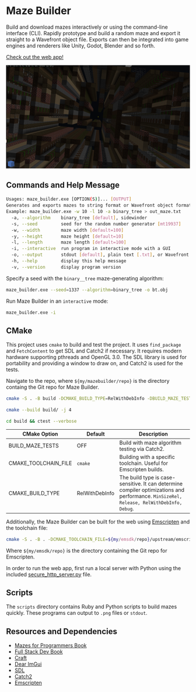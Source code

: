 # Maze Builder

Build and download mazes interactively or using the command-line interface (CLI).
Rapidly prototype and build a random maze and export it straight to a Wavefront object file.
Exports can then be integrated into game engines and renderers like Unity, Godot, Blender and so forth.

[Check out the web app!](https://jade-semifreddo-f24ef0.netlify.app/)

![Release screenshot 325](textures/maze_builder_releas325.png)

## Commands and Help Message

```sh
Usages: maze_builder.exe [OPTION(S)]... [OUTPUT]
Generates and exports mazes to string format or Wavefront object format
Example: maze_builder.exe -w 10 -l 10 -a binary_tree > out_maze.txt
  -a, --algorithm    binary_tree [default], sidewinder
  -s, --seed         seed for the random number generator [mt19937]
  -w, --width        maze width [default=100]
  -y, --height       maze height [default=10]
  -l, --length       maze length [default=100]
  -i, --interactive  run program in interactive mode with a GUI
  -o, --output       stdout [default], plain text [.txt], or Wavefront object format [.obj]
  -h, --help         display this help message
  -v, --version      display program version
```

Specify a seed with the `binary__tree` maze-generating algorithm:
```sh
maze_builder.exe --seed=1337 --algorithm=binary_tree -o bt.obj
```

Run Maze Builder in an `interactive` mode:
```sh
maze_builder.exe -i
```

## CMake

This project uses `cmake` to build and test the project. It uses `find_package` and `FetchContent` to get SDL and Catch2 if necessary.
It requires modern hardware supporting pthreads and OpenGL 3.0. The SDL library is used for portability and providing a window to draw on, and Catch2 is used for the tests.

Navigate to the repo, where `${my/mazebuilder/repo}` is the directory containg the Git repo for Maze Builder.


```sh
cmake -S . -B build -DCMAKE_BUILD_TYPE=RelWithDebInfo -DBUILD_MAZE_TESTS=1
```
```sh
cmake --build build/ -j 4
```
```sh
cd build && ctest --verbose
```

| CMake Option | Default | Description |
|--------------|---------|-------------
| BUILD_MAZE_TESTS | OFF | Build with maze algorithm testing via Catch2. |
| CMAKE_TOOLCHAIN_FILE | `cmake` | Building with a specific toolchain. Useful for Emscripten builds. |
| CMAKE_BUILD_TYPE | RelWithDebInfo | The build type is case-sensitive. It can determine compiler optimizations and performance. `MinSizeRel, Release, RelWithDebInfo, Debug`. |


Additionally, the Maze Builder can be built for the web using [Emscripten](https://emscripten.org/) and the toolchain file:

```sh
cmake -S . -B . -DCMAKE_TOOLCHAIN_FILE=${my/emsdk/repo}/upstream/emscripten/cmake/Modules/Platform/Emscripten.cmake 
```

Where `${my/emsdk/repo}` is the directory containing the Git repo for Emscripten.

In order to run the web app, first run a local server with Python using the included [secure_http_server.py](secure_http_server.py) file.

## Scripts

The `scripts` directory contains Ruby and Python scripts to build mazes quickly.
These programs can output to `.png` files or `stdout`.
## Resources and Dependencies
 - [Mazes for Programmers Book](https://www.jamisbuck.org/mazes/)
 - [Full Stack Dev Book](https://www.packtpub.com/en-us/product/full-stack-development-with-spring-boot-and-react-9781801816786)
 - [Craft](https://github.com/fogleman/Craft)
 - [Dear ImGui](https://github.com/ocornut/imgui)
 - [SDL](https://github.com/libsdl-org/SDL)
 - [Catch2](https://github.com/catchorg/Catch2)
 - [Emscripten](https://emscripten.org/)

